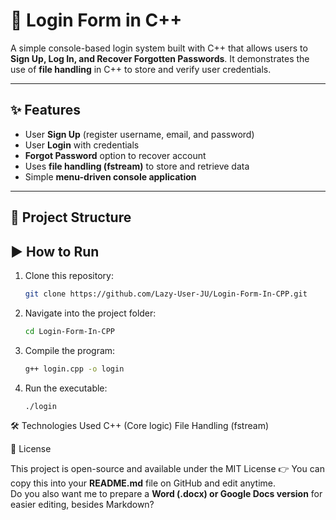 # 🔐 Login Form in C++

A simple console-based login system built with C++ that allows users to **Sign Up, Log In, and Recover Forgotten Passwords**. It demonstrates the use of **file handling** in C++ to store and verify user credentials.

---

## ✨ Features
- User **Sign Up** (register username, email, and password)
- User **Login** with credentials
- **Forgot Password** option to recover account
- Uses **file handling (fstream)** to store and retrieve data
- Simple **menu-driven console application**

---

## 📂 Project Structure
## ▶️ How to Run
1. Clone this repository:
   ```bash
   git clone https://github.com/Lazy-User-JU/Login-Form-In-CPP.git
2. Navigate into the project folder:
   ```bash
   cd Login-Form-In-CPP
3. Compile the program:
   ```bash
   g++ login.cpp -o login
4. Run the executable:
   ```bash
   ./login

🛠️ Technologies Used
C++ (Core logic)
File Handling (fstream)

📜 License

This project is open-source and available under the MIT License
👉 You can copy this into your **README.md** file on GitHub and edit anytime.  
Do you also want me to prepare a **Word (.docx) or Google Docs version** for easier editing, besides Markdown?

